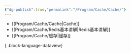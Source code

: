 ```yaml
---
{"dg-publish":true,"permalink":"/Program/Cache/Cache/"}
---
```


- [[Program/Cache/Cache\|Cache]]
- [[Program/Cache/Redis基本讲解\|Redis基本讲解]]
- [[Program/Cache/缓存\|缓存]]

{ .block-language-dataview}